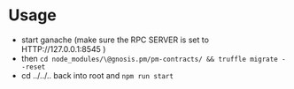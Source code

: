 # Usage

* start ganache (make sure the RPC SERVER is set to HTTP://127.0.0.1:8545 )
* then `cd node_modules/\@gnosis.pm/pm-contracts/ && truffle migrate --reset`
* cd ../../.. back into root and `npm run start`
